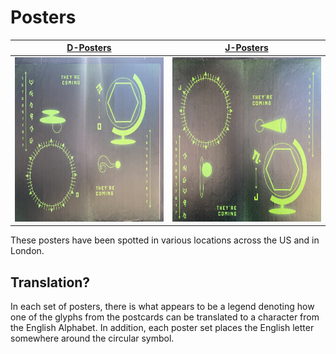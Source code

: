 # Posters

| [D-Posters](https://github.com/junk-shop/they-are-coming/wiki/d-posters) | [J-Posters](https://github.com/junk-shop/they-are-coming/wiki/j-posters) |
| -------- | -------- |
| <img src="https://github.com/junk-shop/they-are-coming/blob/main/posters/d-posters.jpg" width="350" height="263"/> | <img src="https://github.com/junk-shop/they-are-coming/blob/main/posters/j-posters.jpg" width="350" height="263"/> |

These posters have been spotted in various locations across the US and in London.

## Translation?

In each set of posters, there is what appears to be a legend denoting how one of the glyphs from the postcards can be translated to a character from the English Alphabet. In addition, each poster set places the English letter somewhere around the circular symbol.
